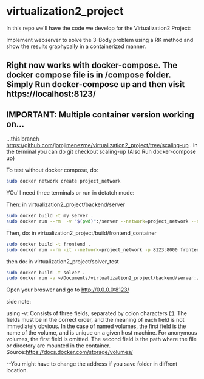 # virtualization2_project
In this repo we'll have the code we develop for the Virtualization2 Project:

Implement webserver to solve the 3-Body problem using a RK method and show the results graphycally in a containerized manner.

Right now works with docker-compose. The docker compose file is in /compose folder. Simply Run docker-compose up and then visit https://localhost:8123/
-------------------------------------------------------------------------------------------------------------------------------------------------------
IMPORTANT: Multiple container version working on...
-------------------------------------------------------------------------------------------------------------------------------------------------------
...this branch https://github.com/jomjimenezme/virtualization2_project/tree/scaling-up . In the terminal you can do git checkout scaling-up (Also Run docker-compose up)


To test without docker compose, do:
```bash
sudo docker network create project_network
```
YOu'll need three terminals or run in detatch mode:

Then:
in  virtualization2_project/backend/server
```bash
sudo docker build -t my_server .
sudo docker run --rm  -v "$(pwd)":/server --network=project_network --name project_server my_server
```
Then, do:
in virtualization2_project/build/frontend_container
```bash
sudo docker build -t frontend .
sudo docker run --rm -it --network=project_network -p 8123:8000 frontend
```

then do:
in virtualization2_project/solver_test
```bash
sudo docker build -t solver .
sudo docker run -v ~/Documents/virtualization2_project/backend/server:/solver --rm --network=project_network --name=solver solver
```


Open your broswer and go to http://0.0.0.0:8123/

side note: 

using -v: Consists of three fields, separated by colon characters (:). The fields must be in the correct order, and the meaning of each field is not immediately obvious.
In the case of named volumes, the first field is the name of the volume, and is unique on a given host machine. For anonymous volumes, the first field is omitted.
The second field is the path where the file or directory are mounted in the container.
Source:https://docs.docker.com/storage/volumes/

--You might have to change the address if you save folder in diffrent location.
